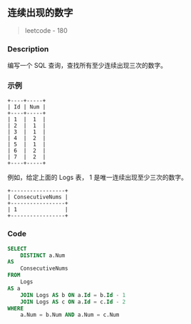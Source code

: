 ## 连续出现的数字
> leetcode - 180

### Description
编写一个 SQL 查询，查找所有至少连续出现三次的数字。

### 示例
```
+----+-----+
| Id | Num |
+----+-----+
| 1  |  1  |
| 2  |  1  |
| 3  |  1  |
| 4  |  2  |
| 5  |  1  |
| 6  |  2  |
| 7  |  2  |
+----+-----+
```
例如，给定上面的 Logs 表， 1 是唯一连续出现至少三次的数字。
```
+-----------------+
| ConsecutiveNums |
+-----------------+
| 1               |
+-----------------+
```

### Code
```sql
SELECT
    DISTINCT a.Num
AS
    ConsecutiveNums
FROM
    Logs
AS a
    JOIN Logs AS b ON a.Id = b.Id - 1
    JOIN Logs AS c ON a.Id = c.Id - 2
WHERE
    a.Num = b.Num AND a.Num = c.Num
```